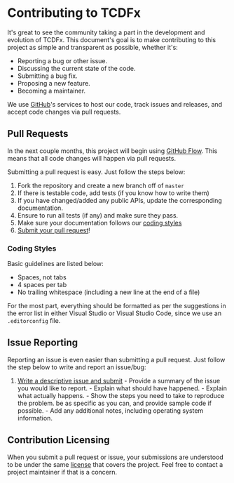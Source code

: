 # Contributing to TCDFx

It's great to see the community taking a part in the development and evolution of TCDFx. This document's goal is to make contributing to this project as simple and transparent as possible, whether it's:

  - Reporting a bug or other issue.
  - Discussing the current state of the code.
  - Submitting a bug fix.
  - Proposing a new feature.
  - Becoming a maintainer.

We use [GitHub](https://github.com)'s services to host our code, track issues and releases, and accept code changes via pull requests.

## Pull Requests

In the next couple months, this project will begin using [GitHub Flow](https://guides.github.com/introduction/flow/index.html). This means that all code changes will happen via pull requests.

Submitting a pull request is easy. Just follow the steps below:

  1. Fork the repository and create a new branch off of `master`
  2. If there is testable code, add tests (if you know how to write them)
  3. If you have changed/added any public APIs, update the corresponding documentation.
  4. Ensure to run all tests (if any) and make sure they pass.
  5. Make sure your documentation follows our [coding styles](#coding-styles)
  6. [Submit your pull request](https://github.com/tom-corwin/tcdfx/pull/new)!

### Coding Styles

Basic guidelines are listed below:

  - Spaces, not tabs
  - 4 spaces per tab
  - No trailing whitespace (including a new line at the end of a file)

For the most part, everything should be formatted as per the suggestions in the error list in either Visual Studio or Visual Studio Code, since we use an `.editorconfig` file.

## Issue Reporting

Reporting an issue is even easier than submitting a pull request. Just follow the step below to write and report an issue/bug:

  1. [Write a descriptive issue and submit](https://github.com/tom-corwin/tcdfx/issue/new)
    - Provide a summary of the issue you would like to report.
    - Explain what should have happened.
    - Explain what actually happens.
    - Show the steps you need to take to reproduce the problem. be as specific as you can, and provide sample code if possible.
    - Add any additional notes, including operating system information.

## Contribution Licensing

When you submit a pull request or issue, your submissions are understood to be under the same [license](https://github.com/tom-corwin/tcdfx/blob/master/LICENSE.md) that covers the project. Feel free to contact a project maintainer if that is a concern.